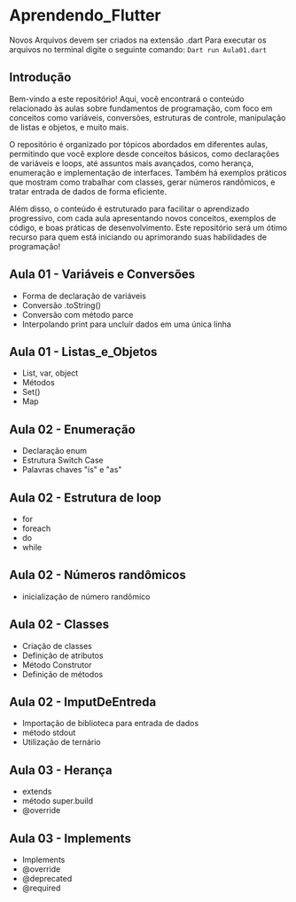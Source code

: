 # Aprendendo_Flutter

Novos Arquivos devem ser criados na extensão .dart
Para executar os arquivos no terminal digite o seguinte comando:
`Dart run Aula01.dart`

## Introdução

Bem-vindo a este repositório! Aqui, você encontrará o conteúdo relacionado às aulas sobre fundamentos de programação, com foco em conceitos como variáveis, conversões, estruturas de controle, manipulação de listas e objetos, e muito mais.

O repositório é organizado por tópicos abordados em diferentes aulas, permitindo que você explore desde conceitos básicos, como declarações de variáveis e loops, até assuntos mais avançados, como herança, enumeração e implementação de interfaces. Também há exemplos práticos que mostram como trabalhar com classes, gerar números randômicos, e tratar entrada de dados de forma eficiente.

Além disso, o conteúdo é estruturado para facilitar o aprendizado progressivo, com cada aula apresentando novos conceitos, exemplos de código, e boas práticas de desenvolvimento. Este repositório será um ótimo recurso para quem está iniciando ou aprimorando suas habilidades de programação!

## Aula 01 - Variáveis e Conversões

- Forma de declaração de variáveis
- Conversão .toString()
- Conversão com método parce
- Interpolando print para uncluír dados em uma única linha

## Aula 01 - Listas_e_Objetos

- List, var, object
- Métodos
- Set()
- Map

## Aula 02 - Enumeração

- Declaração enum
- Estrutura Switch Case
- Palavras chaves "is" e "as"

## Aula 02 - Estrutura de loop

- for
- foreach
- do
- while

## Aula 02 - Números randômicos

- inicialização de número randômico

## Aula 02 - Classes

- Criação de classes
- Definição de atributos
- Método Construtor
- Definição de métodos

## Aula 02 - ImputDeEntreda

- Importação de biblioteca para entrada de dados
- método stdout
- Utilização de ternário

## Aula 03 - Herança

- extends
- método super.build
- @override


## Aula 03 - Implements

- Implements
- @override
- @deprecated
- @required